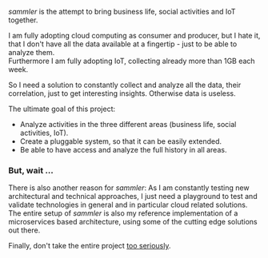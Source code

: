<!-- Why -->

_sammler_ is the attempt to bring business life, social activities and IoT together.

I am fully adopting cloud computing as consumer and producer, but I hate it, that I don't have all the data available at a fingertip  - just to be able to analyze them.  
Furthermore I am fully adopting IoT, collecting already more than 1GB each week.

So I need a solution to constantly collect and analyze all the data, their correlation, just to get interesting insights. Otherwise data is useless.  

The ultimate goal of this project:

- Analyze activities in the three different areas (business life, social activities, IoT).
- Create a pluggable system, so that it can be easily extended.
- Be able to have access and analyze the full history in all areas.

### But, wait ...  

There is also another reason for _sammler_:
As I am constantly testing new architectural and technical approaches, I just need a playground to test and validate technologies in general and in particular cloud related solutions.
The entire setup of _sammler_ is also my reference implementation of a microservices based architecture, using some of the cutting edge solutions out there.

Finally, don't take the entire project [too seriously](https://circleci.com/blog/its-the-future/).
